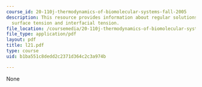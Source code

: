 ```yaml
---
course_id: 20-110j-thermodynamics-of-biomolecular-systems-fall-2005
description: This resource provides information about regular solutions, vapour pressure,
  surface tension and interfacial tension.
file_location: /coursemedia/20-110j-thermodynamics-of-biomolecular-systems-fall-2005/b1ba551c8dedd2c2371d364c2c3a974b_l21.pdf
file_type: application/pdf
layout: pdf
title: l21.pdf
type: course
uid: b1ba551c8dedd2c2371d364c2c3a974b

---
```

None